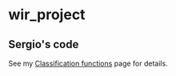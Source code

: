 # wir_project

## Sergio's code

See my [Classification functions](/wir_project/codepage.md) page for details.   
